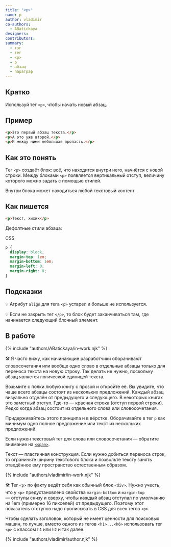 ```yaml
---
title: "<p>"
name: p
author: vladimir
co-authors:
  - ABatickaya
designers:
contributors:
summary:
  - тэг
  - тег
  - <p>
  - p
  - абзац
  - параграф
---
```


## Кратко

Используй тег `<p>`, чтобы начать новый абзац.

## Пример

```html
<p>Это первый абзац текста.</p>
<p>А это уже второй.</p>
<p>И между ними небольшая пропасть.</p>
```

## Как это понять

Тег `<p>` создаёт блок: всё, что находится внутри него, начнётся с новой строки. Между блоками `<p>` появляется вертикальный отступ, величину которого можно задать с помощью стилей.

Внутри блока может находиться любой текстовый контент.

## Как пишется

```html
<p>Текст, хихик</p>
```

Дефолтные стили абзаца:

CSS

```css
p {
  display: block;
  margin-top: 1em;
  margin-bottom: 1em;
  margin-left: 0;
  margin-right: 0;
}
```

## Подсказки

💡 Атрибут `align` для тега `<p>` устарел и больше не используется.

💡 Если не закрыть тег `</p>`, то блок будет заканчиваться там, где начинается следующий блочный элемент.

## В работе

{% include "authors/ABatickaya/in-work.njk" %}

🛠 Я часто вижу, как начинающие разработчики оборачивают словосочетания или вообще одно слово в отдельные абзацы только для переноса текста на новую строку. Так делать не нужно, поскольку абзац является логической единицей текста.

Возьмите с полки любую книгу с прозой и откройте её. Вы увидите, что чаще всего абзацы состоят из нескольких предложений. Каждый абзац визуально отделён от предыдущего и следующего. В некоторых книгах это заметный отступ. Где-то — красная строка (отступ первой строки). Редко когда абзац состоит из отдельного слова или словосочетания.

Придерживайтесь этого принципа и в вёрстке. Оборачивайте в тег `p` как минимум одно полное предложение или текст из нескольких предложений.

Если нужен текстовый тег для слова или словосочетания — обратите внимание на [`<span>`](/posts/html/doka/span/).

Текст — пластичная конструкция. Если нужно добиться переноса строк, то ограничьте ширину текстового блока и позвольте тексту занять отведённое ему пространство естественным образом.

{% include "authors/vladimir/in-work.njk" %}

🛠 Тег `<p>` по факту ведёт себя как обычный блок `<div>`. Нужно учесть, что у `<p>` предустановлено свойства `margin-bottom` и `margin-top` — отступы снизу и сверху, чтобы каждый абзац отступал по умолчанию на 1em (примерно 16 пикселей) от предыдущего. Поэтому этот показатель отступов надо прописывать в CSS для всех тегов `<p>`.

Чтобы сделать заголовок, который не имеет ценности для поисковых машин, то лучше, вместо одного из тегов `<h1>...<h6>` использовать тег `<p>` с классом `h1` или `h2` и так далее.

{% include "authors/vladimir/author.njk" %}
